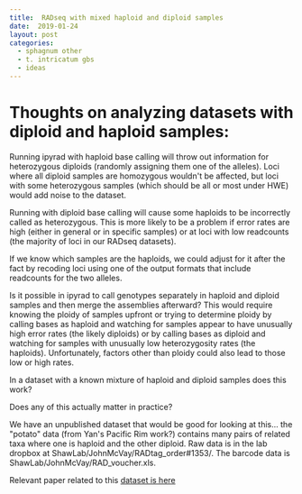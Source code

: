 ```yaml
---
title:  RADseq with mixed haploid and diploid samples
date:  2019-01-24
layout: post
categories:
  - sphagnum other
  - t. intricatum gbs
  - ideas
---
```

# Thoughts on analyzing datasets with diploid and haploid samples:

Running ipyrad with haploid base calling will throw out information for heterozygous diploids (randomly assigning them one of the alleles). Loci where all diploid samples are homozygous wouldn't be affected, but loci with some heterozygous samples (which should be all or most under HWE) would add noise to the dataset.

Running with diploid base calling will cause some haploids to be incorrectly called as heterozygous. This is more likely to be a problem if error rates are high (either in general or in specific samples) or at loci with low readcounts (the majority of loci in our RADseq datasets).

If we know which samples are the haploids, we could adjust for it after the fact by recoding loci using one of the output formats that include readcounts for the two alleles.

Is it possible in ipyrad to call genotypes separately in haploid and diploid samples and then merge the assemblies afterward? This would require knowing the ploidy of samples upfront or trying to determine ploidy by calling bases as haploid and watching for samples appear to have unusually high error rates (the likely diploids) or by calling bases as diploid and watching for samples with unusually low heterozygosity rates (the haploids). Unfortunately, factors other than ploidy could also lead to those low or high rates.

In a dataset with a known mixture of haploid and diploid samples does this work?

Does any of this actually matter in practice?

We have an unpublished dataset that would be good for looking at this... the "potato" data (from Yan's Pacific Rim work?) contains many pairs of related taxa where one is haploid and the other diploid. Raw data is in the lab dropbox at ShawLab/JohnMcVay/RADtag_order#1353/. The barcode data is ShawLab/JohnMcVay/RAD_voucher.xls.

Relevant paper related to this [dataset is here][1]

[1]: http://dx.doi.org/10.1111/bij.12586
